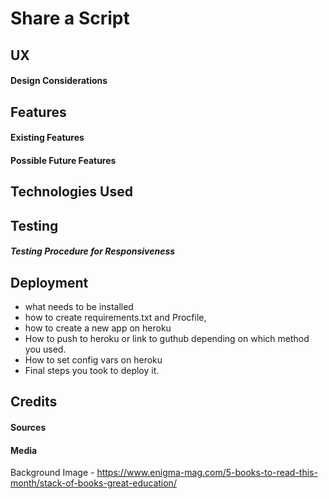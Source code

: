 # Share a Script


## UX

#### Design Considerations


## Features

#### Existing Features

#### Possible Future Features 


## Technologies Used


## Testing

##### Testing Procedure for Responsiveness


## Deployment

- what needs to be installed
- how to create requirements.txt and Procfile,
- how to create a new app on heroku
- How to push to heroku or link to guthub depending on which method you used.
- How to set config vars on heroku
- Final steps you took to deploy it.

## Credits

#### Sources

#### Media

Background Image - https://www.enigma-mag.com/5-books-to-read-this-month/stack-of-books-great-education/
